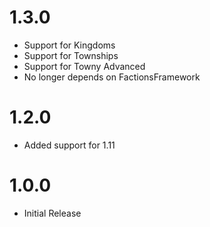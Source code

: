 # 1.3.0

* Support for Kingdoms
* Support for Townships
* Support for Towny Advanced
* No longer depends on FactionsFramework

# 1.2.0

* Added support for 1.11

# 1.0.0

* Initial Release 